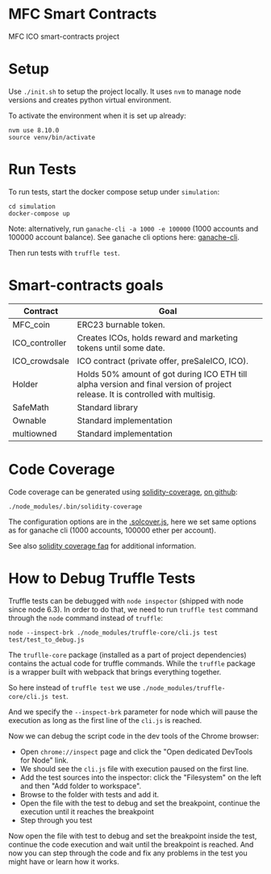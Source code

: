 # MFC Smart Contracts

MFC ICO smart-contracts project

# Setup

Use `./init.sh` to setup the project locally.
It uses `nvm` to manage node versions and creates python virtual environment.

To activate the environment when it is set up already:

```
nvm use 8.10.0
source venv/bin/activate
```

# Run Tests

To run tests, start the docker compose setup under `simulation`:

```
cd simulation
docker-compose up
```

Note: alternatively, run `ganache-cli -a 1000 -e 100000` (1000 accounts and 100000 account balance).
See ganache cli options here: [ganache-cli](https://github.com/trufflesuite/ganache-cli).

Then run tests with `truffle test`.

# Smart-contracts goals

| Contract | Goal |
| ------ | ------ |
| MFC_coin | ERC23 burnable token. |
| ICO_controller | Creates ICOs, holds reward and marketing tokens until some date. |
| ICO_crowdsale | ICO contract (private offer, preSaleICO, ICO). |
| Holder | Holds 50% amount of got during ICO ETH till alpha version and final version of project release. It is controlled with multisig. |
| SafeMath | Standard library |
| Ownable | Standard implementation |
| multiowned | Standard implementation |

# Code Coverage

Code coverage can be generated using [solidity-coverage](https://www.npmjs.com/package/solidity-coverage), [on github](https://github.com/sc-forks/solidity-coverage):

```
./node_modules/.bin/solidity-coverage
```

The configuration options are in the [.solcover.js](./.solcover.js), here we set same options as for ganache cli (1000 accounts, 100000 ether per account).

See also [solidity coverage faq](https://github.com/sc-forks/solidity-coverage/blob/master/docs/faq.md) for additional information.

# How to Debug Truffle Tests

Truffle tests can be debugged with `node inspector` (shipped with node since node 6.3).
In order to do that, we need to run `truffle test` command through the `node` command instead of `truffle`:

```
node --inspect-brk ./node_modules/truffle-core/cli.js test test/test_to_debug.js
```

The `truflle-core` package (installed as a part of project dependencies) contains the actual code for truffle commands.
While the `truffle` package is a wrapper built with webpack that brings everything together.

So here instead of `truffle test` we use `./node_modules/truffle-core/cli.js test`.

And we specify the `--inspect-brk` parameter for node which will pause the execution as long as the first line of the `cli.js` is reached.

Now we can debug the script code in the dev tools of the Chrome browser:

- Open `chrome://inspect` page and click the "Open dedicated DevTools for Node" link.
- We should see the `cli.js` file with execution paused on the first line.
- Add the test sources into the inspector: click the "Filesystem" on the left and then "Add folder to workspace".
- Browse to the folder with tests and add it.
- Open the file with the test to debug and set the breakpoint, continue the execution until it reaches the breakpoint
- Step through you test

Now open the file with test to debug and set the breakpoint inside the test, continue the code execution and wait until the breakpoint is reached.
And now you can step through the code and fix any problems in the test you might have or learn how it works.
